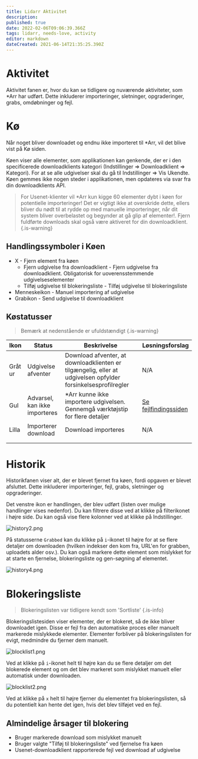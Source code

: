 ```yaml
---
title: Lidarr Aktivitet
description: 
published: true
date: 2022-02-06T09:06:39.366Z
tags: lidarr, needs-love, activity
editor: markdown
dateCreated: 2021-06-14T21:35:25.390Z
---
```


# Aktivitet

Aktivitet fanen er, hvor du kan se tidligere og nuværende aktiviteter, som \*Arr har udført. Dette inkluderer importeringer, sletninger, opgraderinger, grabs, omdøbninger og fejl.

# Kø

Når noget bliver downloadet og endnu ikke importeret til \*Arr, vil det blive vist på Kø siden.

Køen viser alle elementer, som applikationen kan genkende, der er i den specificerede downloadklients kategori (Indstillinger => Downloadklient => Kategori). For at se alle udgivelser skal du gå til Indstillinger => Vis Ukendte. Køen gemmes ikke nogen steder i applikationen, men opdateres via svar fra din downloadklients API.

> For Usenet-klienter vil \*Arr kun kigge 60 elementer dybt i køen for potentielle importeringer! Det er vigtigt ikke at overskride dette, ellers bliver du nødt til at rydde op med manuelle importeringer, når dit system bliver overbelastet og begynder at gå glip af elementer!.
> Fjern fuldførte downloads skal også være aktiveret for din downloadklient. {.is-warning}

## Handlingssymboler i Køen

- X - Fjern element fra køen
  - Fjern udgivelse fra downloadklient - Fjern udgivelse fra downloadklient. Obligatorisk for uoverensstemmende udgivelseselementer
  - Tilføj udgivelse til blokeringsliste - Tilføj udgivelse til blokeringsliste
- Menneskeikon - Manuel importering af udgivelse
- Grabikon - Send udgivelse til downloadklient

## Køstatusser

> Bemærk at nedenstående er ufuldstændigt {.is-warning}

| Ikon        | Status                   | Beskrivelse                                                                                     | Løsningsforslag                                          |
| ----------- | ------------------------ | ----------------------------------------------------------------------------------------------- | -------------------------------------------------------- |
| Gråt ur     | Udgivelse afventer       | Download afventer, at downloadklienten er tilgængelig, eller at udgivelsen opfylder forsinkelsesprofilregler | N/A                                                      |
| Gul         | Advarsel, kan ikke importeres | \*Arr kunne ikke importere udgivelsen. Gennemgå værktøjstip for flere detaljer                    | [Se fejlfindingssiden](/lidarr/troubleshooting) |
| Lilla       | Importerer download      | Download importeres                                                                             | N/A                                                      |
|             |                          |                                                                                                 |                                                          |
|             |                          |                                                                                                 |                                                          |

# Historik

Historikfanen viser alt, der er blevet fjernet fra køen, fordi opgaven er blevet afsluttet. Dette inkluderer importeringer, fejl, grabs, sletninger og opgraderinger.

Det venstre ikon er handlingen, der blev udført (listen over mulige handlinger vises nedenfor). Du kan filtrere disse ved at klikke på filterikonet i højre side. Du kan også vise flere kolonner ved at klikke på Indstillinger.

![history2.png](/assets/lidarr/history2.png)

På statusserne `Grabbed` kan du klikke på `i`-ikonet til højre for at se flere detaljer om downloaden (hvilken indekser den kom fra, URL'en for grabben, uploadets alder osv.). Du kan også markere dette element som mislykket for at starte en fjernelse, blokeringsliste og gen-søgning af elementet.

![history4.png](/assets/lidarr/history4.png)

# Blokeringsliste

> Blokeringslisten var tidligere kendt som 'Sortliste' {.is-info}

Blokeringslistesiden viser elementer, der er blokeret, så de ikke bliver downloadet igen. Disse er fejl fra den automatiske proces eller manuelt markerede mislykkede elementer. Elementer forbliver på blokeringslisten for evigt, medmindre du fjerner dem manuelt.

![blocklist1.png](/assets/lidarr/blocklist1.png)

Ved at klikke på `i`-ikonet helt til højre kan du se flere detaljer om det blokerede element og om det blev markeret som mislykket manuelt eller automatisk under downloaden.

![blocklist2.png](/assets/lidarr/blocklist2.png)

Ved at klikke på `x` helt til højre fjerner du elementet fra blokeringslisten, så du potentielt kan hente det igen, hvis det blev tilføjet ved en fejl.

## Almindelige årsager til blokering

- Bruger markerede download som mislykket manuelt
- Bruger valgte "Tilføj til blokeringsliste" ved fjernelse fra køen
- Usenet-downloadklient rapporterede fejl ved download af udgivelse